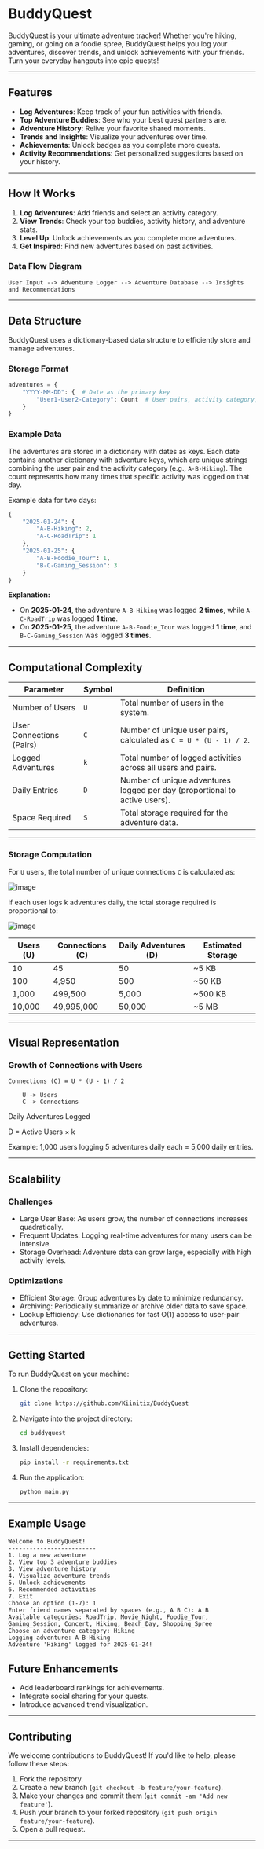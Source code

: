 
# BuddyQuest

BuddyQuest is your ultimate adventure tracker! Whether you're hiking, gaming, or going on a foodie spree, BuddyQuest helps you log your adventures, discover trends, and unlock achievements with your friends. Turn your everyday hangouts into epic quests! 

---

## Features  

- **Log Adventures**: Keep track of your fun activities with friends.  
- **Top Adventure Buddies**: See who your best quest partners are.  
- **Adventure History**: Relive your favorite shared moments.  
- **Trends and Insights**: Visualize your adventures over time.  
- **Achievements**: Unlock badges as you complete more quests.  
- **Activity Recommendations**: Get personalized suggestions based on your history.  

---

## How It Works  

1. **Log Adventures**: Add friends and select an activity category.  
2. **View Trends**: Check your top buddies, activity history, and adventure stats.  
3. **Level Up**: Unlock achievements as you complete more adventures.  
4. **Get Inspired**: Find new adventures based on past activities.  

### Data Flow Diagram  
```plaintext
User Input --> Adventure Logger --> Adventure Database --> Insights and Recommendations  
```

---

## Data Structure  

BuddyQuest uses a dictionary-based data structure to efficiently store and manage adventures.  

### Storage Format  

```python
adventures = {
    "YYYY-MM-DD": {  # Date as the primary key
        "User1-User2-Category": Count  # User pairs, activity category, and count
    }
}
```

### Example Data  

The adventures are stored in a dictionary with dates as keys. Each date contains another dictionary with adventure keys, which are unique strings combining the user pair and the activity category (e.g., `A-B-Hiking`). The count represents how many times that specific activity was logged on that day.

Example data for two days:

```python
{
    "2025-01-24": {
        "A-B-Hiking": 2,
        "A-C-RoadTrip": 1
    },
    "2025-01-25": {
        "A-B-Foodie_Tour": 1,
        "B-C-Gaming_Session": 3
    }
}
```

**Explanation:**

- On **2025-01-24**, the adventure `A-B-Hiking` was logged **2 times**, while `A-C-RoadTrip` was logged **1 time**.
- On **2025-01-25**, the adventure `A-B-Foodie_Tour` was logged **1 time**, and `B-C-Gaming_Session` was logged **3 times**.
 

---

## Computational Complexity  

| **Parameter**          | **Symbol** | **Definition**                                                                                   |
|-------------------------|------------|---------------------------------------------------------------------------------------------------|
| Number of Users         | `U`        | Total number of users in the system.                                                             |
| User Connections (Pairs)| `C`        | Number of unique user pairs, calculated as `C = U * (U - 1) / 2`.                                 |
| Logged Adventures       | `k`        | Total number of logged activities across all users and pairs.                                     |
| Daily Entries           | `D`        | Number of unique adventures logged per day (proportional to active users).                       |
| Space Required          | `S`        | Total storage required for the adventure data.                                                   |

---

### Storage Computation  

For `U` users, the total number of unique connections `C` is calculated as:  

![image](https://github.com/user-attachments/assets/196e18c7-de61-46de-af4a-86816ae05dd5)


If each user logs k adventures daily, the total storage required is proportional to:

![image](https://github.com/user-attachments/assets/b0d3c14e-76c3-4089-9901-3a458b0aa125)


| Users (U) | Connections (C) | Daily Adventures (D) | Estimated Storage |
|-----------|-----------------|-----------------------|-------------------|
| 10        | 45              | 50                    | ~5 KB             |
| 100       | 4,950           | 500                   | ~50 KB            |
| 1,000     | 499,500         | 5,000                 | ~500 KB           |
| 10,000    | 49,995,000      | 50,000                | ~5 MB             |


---

## Visual Representation

### Growth of Connections with Users

```
Connections (C) = U * (U - 1) / 2  

    U -> Users
    C -> Connections
```

Daily Adventures Logged

D = Active Users × k

Example: 1,000 users logging 5 adventures daily each = 5,000 daily entries.

---

## Scalability

### Challenges
- Large User Base: As users grow, the number of connections increases quadratically.
- Frequent Updates: Logging real-time adventures for many users can be intensive.
- Storage Overhead: Adventure data can grow large, especially with high activity levels.

### Optimizations
- Efficient Storage: Group adventures by date to minimize redundancy.
- Archiving: Periodically summarize or archive older data to save space.
- Lookup Efficiency: Use dictionaries for fast O(1) access to user-pair adventures.

---

## Getting Started  

To run BuddyQuest on your machine:  

1. Clone the repository:  

   ```bash
   git clone https://github.com/Kiinitix/BuddyQuest
   ```

2. Navigate into the project directory:  

   ```bash
   cd buddyquest
   ```

3. Install dependencies:  

   ```bash
   pip install -r requirements.txt
   ```

4. Run the application:  

   ```bash
   python main.py
   ```

---

## Example Usage
```
Welcome to BuddyQuest!   
-------------------------  
1. Log a new adventure  
2. View top 3 adventure buddies  
3. View adventure history  
4. Visualize adventure trends  
5. Unlock achievements  
6. Recommended activities  
7. Exit  
Choose an option (1-7): 1  
Enter friend names separated by spaces (e.g., A B C): A B  
Available categories: RoadTrip, Movie_Night, Foodie_Tour, Gaming_Session, Concert, Hiking, Beach_Day, Shopping_Spree  
Choose an adventure category: Hiking  
Logging adventure: A-B-Hiking  
Adventure 'Hiking' logged for 2025-01-24!  
```

## Future Enhancements

- Add leaderboard rankings for achievements.
- Integrate social sharing for your quests.
- Introduce advanced trend visualization.

---

## Contributing  

We welcome contributions to BuddyQuest! If you'd like to help, please follow these steps:  

1. Fork the repository.  
2. Create a new branch (`git checkout -b feature/your-feature`).  
3. Make your changes and commit them (`git commit -am 'Add new feature'`).  
4. Push your branch to your forked repository (`git push origin feature/your-feature`).  
5. Open a pull request.  

---


